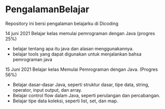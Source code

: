 # PengalamanBelajar
Repository ini bersi pengalaman belajarku di Dicoding 

14 juni 2021
Belajar kelas memulai pemrograman dengan Java (progres 25%)
  * belajar tentang apa itu java dan alasan menggunakannya.
  * belajar tools yang dapat digunakan untuk menjalankan bahsa pemrograman java
    
15 Juni 2021
Belajar kelas Memulai Pemrograman dengan Java. (Progres 56%)
  * Belajar dasar-dasar Java, seperti struktur dasar, tipe data, string, operator, input output, dan array.
  * Belajar control flow dalam Java, seperti perulangan dan percabangan.
  * Belajar tipe data koleksi, seperti list, set, dan map.
